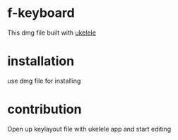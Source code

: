 # f-keyboard

This dmg file built with [ukelele](http://scripts.sil.org/cms/scripts/page.php?site_id=nrsi&id=ukelele)

# installation

use dmg file for installing

# contribution

Open up keylayout file with ukelele app and start editing
